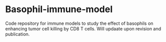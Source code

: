 # Basophil-immune-model
Code repository for immune models to study the effect of basophils on enhancing tumor cell killing by CD8 T cells.
Will updaate upon revision and publication.

